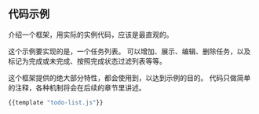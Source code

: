 <h2 id="demo">代码示例</h2>

介绍一个框架，用实际的实例代码，应该是最直观的。

这个示例要实现的是，一个任务列表。
可以增加、展示、编辑、删除任务，以及标记为完成或未完成、按照完成状态过滤列表等等。

这个框架提供的绝大部分特性，都会使用到，以达到示例的目的。
代码只做简单的注释，各种机制将会在后续的章节里讲述。

```js
{{template "todo-list.js"}}
```

